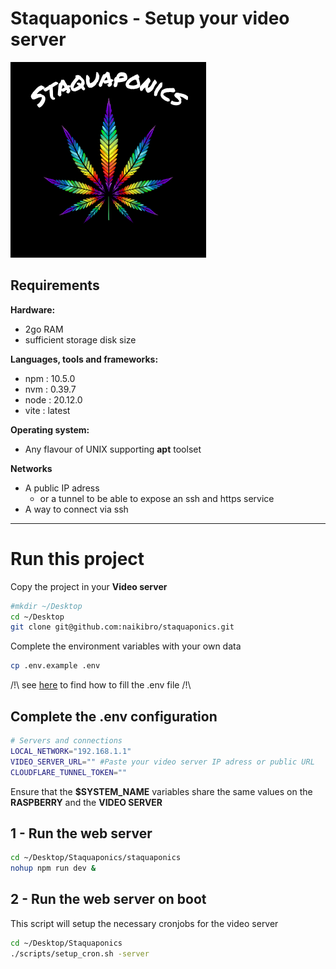 # Staquaponics - Setup your video server

![staquaponics](assets/Staquaponics.png)
## Requirements

**Hardware:**

- 2go RAM
- sufficient storage disk size

**Languages, tools and frameworks:**


- npm : 10.5.0
- nvm : 0.39.7
- node : 20.12.0
- vite : latest

**Operating system:**

- Any flavour of UNIX supporting **apt** toolset

**Networks**
- A public IP adress
    - or a tunnel to be able to expose an ssh and https service
- A way to connect via ssh

---
# Run this project

Copy the project in your **Video server**

```sh
#mkdir ~/Desktop
cd ~/Desktop
git clone git@github.com:naikibro/staquaponics.git
```

Complete the environment variables with your own data

```sh
cp .env.example .env
```

/!\ see [here]() to find how to fill the .env file /!\


## Complete the .env configuration
```sh
# Servers and connections
LOCAL_NETWORK="192.168.1.1"
VIDEO_SERVER_URL="" #Paste your video server IP adress or public URL
CLOUDFLARE_TUNNEL_TOKEN=""
```

Ensure that the **$SYSTEM_NAME** variables share the same values on the **RASPBERRY** and the **VIDEO SERVER**

## 1 - Run the web server
```sh
cd ~/Desktop/Staquaponics/staquaponics
nohup npm run dev &
```
## 2 - Run the web server on boot
This script will setup the necessary cronjobs for the video server
```sh
cd ~/Desktop/Staquaponics
./scripts/setup_cron.sh -server
```